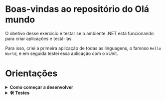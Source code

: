 # Boas-vindas ao repositório do Olá mundo

O obetivo desse exercicio é testar se o ambiente .NET está funcionando para criar aplicações e testá-las.

Para isso, criei a primeira aplicação de todas as linguagens, o famoso `Hello World`, e em seguida testei essa aplicação com o xUnit.


# Orientações

<details>
  <summary><strong>Como começar a desenvolver</strong></summary><br />

  1. Clone o repositório

  - Use o comando: `git clone`.
  - Entre na pasta do repositório que você acabou de clonar:
    - `cd `

  2. Instale as dependências

  - Entre na pasta src do repositório que você acabou de clonar:
   - `cd src`

  - `dotnet restore`.
  
  1. Crie uma branch a partir da branch `master`

  - Verifique que você está na branch `master`
    - Exemplo: `git branch`
  - Se não estiver, mude para a branch `master`
    - Exemplo: `git checkout master`
  - Agora crie uma branch à qual você vai submeter os `commits` do seu projeto
    - Você deve criar uma branch no seguinte formato: `nome-de-usuario-nome-do-projeto`
    - Exemplo: `git checkout -b joaozinho-sproject-biggester-number`

  4. Adicione as mudanças ao _stage_ do Git e faça um `commit`

  - Verifique que as mudanças ainda não estão no _stage_
    - Exemplo: `git status` (deve aparecer listada a pasta _joaozinho_ em vermelho)
  - Adicione o novo arquivo ao _stage_ do Git
    - Exemplo:
      - `git add .` (adicionando todas as mudanças - _que estavam em vermelho_ - ao stage do Git)
      - `git status` (deve aparecer listado o arquivo _joaozinho/README.md_ em verde)
  - Faça o `commit` inicial
    - Exemplo:
      - `git commit -m 'iniciando o projeto x'` (fazendo o primeiro commit)
      - `git status` (deve aparecer uma mensagem tipo _nothing to commit_ )

  5. Adicione a sua branch com o novo `commit` ao repositório remoto

  - Usando o exemplo anterior: `git push -u origin joaozinho-sproject-biggester-number`

  
</details>

<details>
  <summary><strong>🛠 Testes</strong></summary><br />

  O .NET já possui sua própria plataforma de testes.
  
  Este projeto já vem configurado e com suas dependências

  ### Executando todos os testes

  Para executar os testes com o .NET execute o comando dentro do diretório do seu projeto `src/<project>` ou de seus testes `src/<project>.Test`!

  ```
  dotnet test
  ```

  ### Executando um teste específico

  Para executar um teste expecífico basta executar o comando `dotnet test --filter Name~TestMethod1`.

  :warning: **Importante:** o comando irá executar testes cujo nome contém `TestMethod1`.

  :warning: **O avaliador automático não necessariamente avalia seu projeto na ordem em que os requisitos aparecem no readme. Isso acontece para deixar o processo de avaliação mais rápido. Então, não se assuste se isso acontecer, ok?**

  ### Outras opções para testes
  - Algumas opções que podem lhe ajudar são:
    -  `-?|-h|--help`: exibem a descrição completa de como utilizar o comando.
    -  `-t|--list-tests`: lista todos os testes ao invés de executá-los.
    -  `-v|--verbosity <LEVEL>`: define o nível de detalhe na resposta dos testes.
      - `q | quiet`
      - `m | minimal`
      - `n | normal`
      - `d | detailed`
      - `diag | diagnostic`
      - Exemplo de uso: 
         ```
           dotnet test -v diag
         ```
         ou
         ```            
           dotnet test --verbosity=diagnostic
         ``` 
</details>
